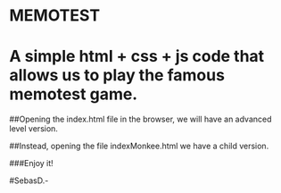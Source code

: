 MEMOTEST
========

# A simple html + css + js code that allows us to play the famous memotest game.

##Opening the index.html file in the browser, we will have an advanced level version. 

##Instead, opening the file indexMonkee.html we have a child version.

###Enjoy it!

#SebasD.-
